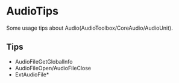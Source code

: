 # AudioTips
Some usage tips about Audio(AudioToolbox/CoreAudio/AudioUnit).

## Tips

* AudioFileGetGlobalInfo
* AudioFileOpen/AudioFileClose
* ExtAudioFile*


